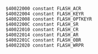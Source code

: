     $40022000 constant FLASH_ACR
    $40022004 constant FLASH_KEYR
    $40022008 constant FLASH_OPTKEYR
    $4002200C constant FLASH_SR
    $40022010 constant FLASH_CR
    $40022014 constant FLASH_AR
    $4002201C constant FLASH_OBR
    $40022020 constant FLASH_WRPR
